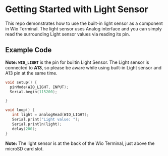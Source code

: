 # Getting Started with Light Sensor

This repo demonstrates how to use the built-in light sensor as a component in Wio Terminal. The light sensor uses Analog interface and you can simply read the surrounding Light sensor values via reading its pin.

## Example Code

**Note:** **`WIO_LIGHT`** is the pin for builtin Light Sensor. The Light sensor is connected to **A13**, so please be aware while using built-in Light sensor and A13 pin at the same time.

```cpp
void setup() {
  pinMode(WIO_LIGHT, INPUT);
  Serial.begin(115200);

}

void loop() {
   int light = analogRead(WIO_LIGHT);
   Serial.print("Light value: ");
   Serial.println(light);
   delay(200);
}
```

**Note:** The light sensor is at the back of the Wio Terminal, just above the microSD card slot.
